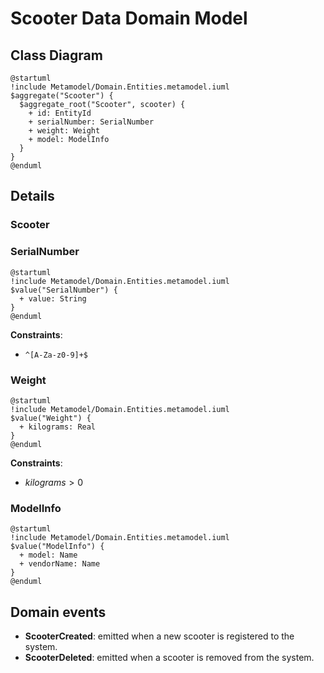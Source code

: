 # Scooter Data Domain Model

## Class Diagram
```plantuml
@startuml
!include Metamodel/Domain.Entities.metamodel.iuml
$aggregate("Scooter") {
  $aggregate_root("Scooter", scooter) {
    + id: EntityId
    + serialNumber: SerialNumber
    + weight: Weight
    + model: ModelInfo
  }
}
@enduml
```

## Details

### Scooter

### SerialNumber
```plantuml
@startuml
!include Metamodel/Domain.Entities.metamodel.iuml
$value("SerialNumber") {
  + value: String
}
@enduml
```
**Constraints**:

- `^[A-Za-z0-9]+$`

### Weight
```plantuml
@startuml
!include Metamodel/Domain.Entities.metamodel.iuml
$value("Weight") {
  + kilograms: Real
}
@enduml
```
**Constraints**:

- $kilograms > 0$


### ModelInfo
```plantuml
@startuml
!include Metamodel/Domain.Entities.metamodel.iuml
$value("ModelInfo") {
  + model: Name
  + vendorName: Name
}
@enduml
```

## Domain events

- **ScooterCreated**: emitted when a new scooter is registered to the system.
- **ScooterDeleted**: emitted when a scooter is removed from the system.
